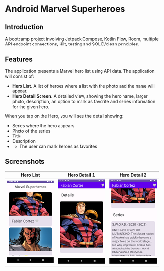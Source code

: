# Android Marvel Superheroes

## Introduction

A bootcamp project involving Jetpack Compose, Kotlin Flow, Room, multiple API endpoint connections, Hilt, testing and SOLID/clean principles.

## Features

The application presents a Marvel hero list using API data. The application will consist of:
* **Hero List**. A list of heroes where a list with the photo and the name will appear.
* **Hero Detail Screen**. A detailed view, showing the hero name, larger photo, description, an option to mark as favorite and series information for the given hero.

When you tap on the Hero, you will see the detail showing:
* Series where the hero appears
* Photo of the series
* Title
* Description
* * The user can mark heroes as favorites

## Screenshots

| Hero List                                                              | Hero Detail 1                                                                | Hero Detail 2                                                                 |
|------------------------------------------------------------------------|------------------------------------------------------------------------------|-------------------------------------------------------------------------------|
| <img src="./promo/HeroListScreenshot.png" width="300" alt="Hero List"> | <img src="./promo/HeroDetailScreenshot.png" width="300" alt="Hero Detail 1"> | <img src="./promo/HeroDetailScreenshot2.png" width="300" alt="Hero Detail 2"> |